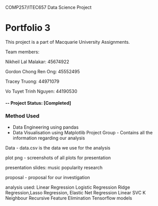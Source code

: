 COMP257/ITEC657 Data Science Project

# Portfolio 3

This project is a part of Macquarie University Assignments.

Team members:

Nikheil Lal Malakar: 45674922

Gordon Chong Ren Ong: 45552495

Tracey Truong: 44971079

Vo Tuyet Trinh Nguyen: 44190530

#### -- Project Status: [Completed]

### Method Used

* Data Engineering using pandas
* Data Visualisation using Matplotlib
Project Group - Contains all the information regarding our analysis

Data - data.csv is the data we use for the analysis

plot png - screenshots of all plots for presentation

presentation slides: music popularity research

proposal - proposal for our investigation

analysis used: 
Linear Regression
Logistic Regression
Ridge Regression,Lasso Regression, Elastic Net Regression
Linear SVC
K Neighbour
Recursive Feature Elimination
Tensorflow models
